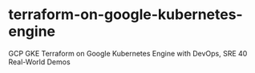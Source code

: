 # terraform-on-google-kubernetes-engine
GCP GKE Terraform on Google Kubernetes Engine with DevOps, SRE 40 Real-World Demos
